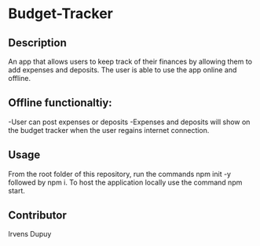 # Budget-Tracker

## Description
An app that allows users to keep track of their finances by allowing them to add expenses and deposits. The user is able to use the app online and offline.

## Offline functionaltiy:
-User can post expenses or deposits
-Expenses and deposits will show on the budget tracker when the user regains internet connection.

## Usage
From the root folder of this repository, run the commands npm init -y followed by npm i. To host the application locally use the command npm start.

## Contributor 
Irvens Dupuy 